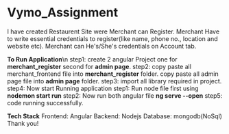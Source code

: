 # Vymo_Assignment
I have created Restaurent Site were Merchant can Register.
Merchant Have to write essential credentials to register(like name, phone no., location and website etc).
Merchant can He's/She's credentials on Account tab.

**To Run Application**\n
step1: create 2 angular Project 
        one for **merchant_register**
        second for **admin page**.
step2: copy paste all merchant_frontend file into **merchant_register** folder.
       copy paste all admin page file into **admin page** folder.
step3: import all library required in project.
step4: Now start Running application
    step1: Run node file first using **nodemon start run**
    step2: Now run both angular file **ng serve --open**
step5: code running successfully.

**Tech Stack**
Frontend: Angular
Backend: Nodejs
Database: mongodb(NoSql)
Thank you!

